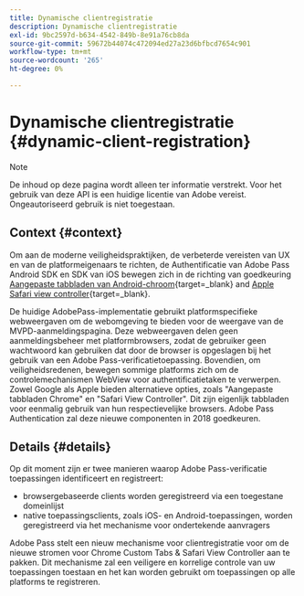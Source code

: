 ```yaml
---
title: Dynamische clientregistratie
description: Dynamische clientregistratie
exl-id: 9bc2597d-b634-4542-849b-8e91a76cb8da
source-git-commit: 59672b44074c472094ed27a23d6bfbcd7654c901
workflow-type: tm+mt
source-wordcount: '265'
ht-degree: 0%

---
```


# Dynamische clientregistratie {#dynamic-client-registration}

>[!NOTE]
>
>De inhoud op deze pagina wordt alleen ter informatie verstrekt. Voor het gebruik van deze API is een huidige licentie van Adobe vereist. Ongeautoriseerd gebruik is niet toegestaan.

## Context {#context}

Om aan de moderne veiligheidspraktijken, de verbeterde vereisten van UX en van de platformeigenaars te richten, de Authentificatie van Adobe Pass Android SDK en SDK van iOS bewegen zich in de richting van goedkeuring [Aangepaste tabbladen van Android-chroom](https://developer.chrome.com/multidevice/android/customtabs){target=_blank} and [Apple Safari view controller](https://developer.apple.com/documentation/safariservices/sfsafariviewcontroller){target=_blank}.

De huidige AdobePass-implementatie gebruikt platformspecifieke webweergaven om de webomgeving te bieden voor de weergave van de MVPD-aanmeldingspagina. Deze webweergaven delen geen aanmeldingsbeheer met platformbrowsers, zodat de gebruiker geen wachtwoord kan gebruiken dat door de browser is opgeslagen bij het gebruik van een Adobe Pass-verificatietoepassing. Bovendien, om veiligheidsredenen, bewegen sommige platforms zich om de controlemechanismen WebView voor authentificatietaken te verwerpen. Zowel Google als Apple bieden alternatieve opties, zoals &quot;Aangepaste tabbladen Chrome&quot; en &quot;Safari View Controller&quot;. Dit zijn eigenlijk tabbladen voor eenmalig gebruik van hun respectievelijke browsers. Adobe Pass Authentication zal deze nieuwe componenten in 2018 goedkeuren.

## Details {#details}

Op dit moment zijn er twee manieren waarop Adobe Pass-verificatie toepassingen identificeert en registreert:

* browsergebaseerde clients worden geregistreerd via een toegestane domeinlijst
* native toepassingsclients, zoals iOS- en Android-toepassingen, worden geregistreerd via het mechanisme voor ondertekende aanvragers

Adobe Pass stelt een nieuw mechanisme voor clientregistratie voor om de nieuwe stromen voor Chrome Custom Tabs &amp; Safari View Controller aan te pakken. Dit mechanisme zal een veiligere en korrelige controle van uw toepassingen toestaan en het kan worden gebruikt om toepassingen op alle platforms te registreren.

<!--
## Related Information

- [Dynamic Client Registration API](/help/authentication/dynamic-client-registration-api.md)
- [Dynamic Client Registration Management](/help/authentication/dynamic-client-registration-management.md)
-->
